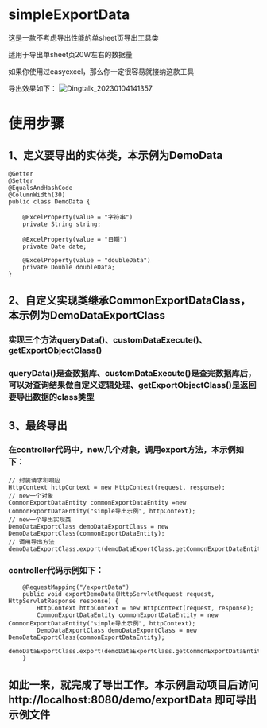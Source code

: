 # simpleExportData
这是一款不考虑导出性能的单sheet页导出工具类

适用于导出单sheet页20W左右的数据量

如果你使用过easyexcel，那么你一定很容易就接纳这款工具

导出效果如下：
![Dingtalk_20230104141357](https://user-images.githubusercontent.com/24545680/210494984-f76a1fcd-262d-4bcd-89e7-fe7ffc136a89.jpg)


# 使用步骤
## 1、定义要导出的实体类，本示例为DemoData

```
@Getter
@Setter
@EqualsAndHashCode
@ColumnWidth(30)
public class DemoData {

	@ExcelProperty(value = "字符串")
	private String string;

	@ExcelProperty(value = "日期")
	private Date date;

	@ExcelProperty(value = "doubleData")
	private Double doubleData;
}
```
## 2、自定义实现类继承CommonExportDataClass，本示例为DemoDataExportClass
### 实现三个方法queryData()、customDataExecute()、getExportObjectClass()

### queryData()是查数据库、customDataExecute()是查完数据库后，可以对查询结果做自定义逻辑处理、getExportObjectClass()是返回要导出数据的class类型

## 3、最终导出
### 在controller代码中，new几个对象，调用export方法，本示例如下：
```
// 封装请求和响应
HttpContext httpContext = new HttpContext(request, response);
// new一个对象
CommonExportDataEntity commonExportDataEntity =new CommonExportDataEntity("simple导出示例", httpContext);
// new一个导出实现类
DemoDataExportClass demoDataExportClass = new DemoDataExportClass(commonExportDataEntity);
// 调用导出方法
demoDataExportClass.export(demoDataExportClass.getCommonExportDataEntity());
```
### controller代码示例如下：
```
    @RequestMapping("/exportData")
	public void exportDemoData(HttpServletRequest request, HttpServletResponse response) {
		HttpContext httpContext = new HttpContext(request, response);
		CommonExportDataEntity commonExportDataEntity = new CommonExportDataEntity("simple导出示例", httpContext);
		DemoDataExportClass demoDataExportClass = new DemoDataExportClass(commonExportDataEntity);
		demoDataExportClass.export(demoDataExportClass.getCommonExportDataEntity());
	}
```

## 如此一来，就完成了导出工作。本示例启动项目后访问http://localhost:8080/demo/exportData 即可导出示例文件
